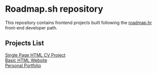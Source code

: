 # Roadmap.sh repository
This repository contains frontend projects built following the [roadmap.hr](https://roadmap.sh/) front-end developer path.

## Projects List

[Single Page HTML CV Project](https://roadmap.sh/projects/single-page-cv)<br/>
[Basic HTML Website](https://roadmap.sh/projects/basic-html-website)<br/>
[Personal Portfolio](https://roadmap.sh/projects/portfolio-website)<br/>
